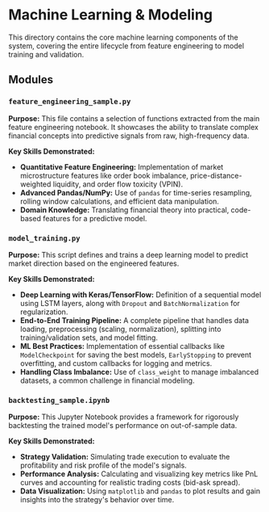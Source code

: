 # Machine Learning & Modeling

This directory contains the core machine learning components of the system, covering the entire lifecycle from feature engineering to model training and validation.

## Modules

### `feature_engineering_sample.py`

**Purpose:** This file contains a selection of functions extracted from the main feature engineering notebook. It showcases the ability to translate complex financial concepts into predictive signals from raw, high-frequency data.

**Key Skills Demonstrated:**
*   **Quantitative Feature Engineering:** Implementation of market microstructure features like order book imbalance, price-distance-weighted liquidity, and order flow toxicity (VPIN).
*   **Advanced Pandas/NumPy:** Use of `pandas` for time-series resampling, rolling window calculations, and efficient data manipulation.
*   **Domain Knowledge:** Translating financial theory into practical, code-based features for a predictive model.

### `model_training.py`

**Purpose:** This script defines and trains a deep learning model to predict market direction based on the engineered features.

**Key Skills Demonstrated:**
*   **Deep Learning with Keras/TensorFlow:** Definition of a sequential model using LSTM layers, along with `Dropout` and `BatchNormalization` for regularization.
*   **End-to-End Training Pipeline:** A complete pipeline that handles data loading, preprocessing (scaling, normalization), splitting into training/validation sets, and model fitting.
*   **ML Best Practices:** Implementation of essential callbacks like `ModelCheckpoint` for saving the best models, `EarlyStopping` to prevent overfitting, and custom callbacks for logging and metrics.
*   **Handling Class Imbalance:** Use of `class_weight` to manage imbalanced datasets, a common challenge in financial modeling.

### `backtesting_sample.ipynb`

**Purpose:** This Jupyter Notebook provides a framework for rigorously backtesting the trained model's performance on out-of-sample data.

**Key Skills Demonstrated:**
*   **Strategy Validation:** Simulating trade execution to evaluate the profitability and risk profile of the model's signals.
*   **Performance Analysis:** Calculating and visualizing key metrics like PnL curves and accounting for realistic trading costs (bid-ask spread).
*   **Data Visualization:** Using `matplotlib` and `pandas` to plot results and gain insights into the strategy's behavior over time.
